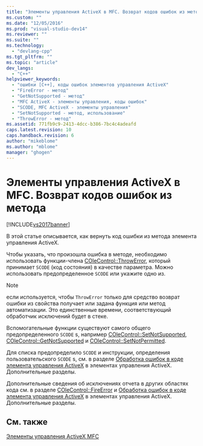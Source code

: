 ```yaml
---
title: "Элементы управления ActiveX в MFC. Возврат кодов ошибок из метода | Microsoft Docs"
ms.custom: ""
ms.date: "12/05/2016"
ms.prod: "visual-studio-dev14"
ms.reviewer: ""
ms.suite: ""
ms.technology: 
  - "devlang-cpp"
ms.tgt_pltfrm: ""
ms.topic: "article"
dev_langs: 
  - "C++"
helpviewer_keywords: 
  - "ошибки [C++], коды ошибок элементов управления ActiveX"
  - "FireError - метод"
  - "GetNotSupported - метод"
  - "MFC ActiveX - элементы управления, коды ошибок"
  - "SCODE, MFC ActiveX - элементы управления"
  - "SetNotSupported - метод, использование"
  - "ThrowError - метод"
ms.assetid: 771fb9c9-2413-4dcc-b386-7bc4c4adeafd
caps.latest.revision: 10
caps.handback.revision: 6
author: "mikeblome"
ms.author: "mblome"
manager: "ghogen"
---
```

# Элементы управления ActiveX в MFC. Возврат кодов ошибок из метода
[!INCLUDE[vs2017banner](../assembler/inline/includes/vs2017banner.md)]

В этой статье описывается, как вернуть код ошибки из метода элемента управления ActiveX.  
  
 Чтобы указать, что произошла ошибка в методе, необходимо использовать функции\-члена [COleControl::ThrowError](../Topic/COleControl::ThrowError.md), который принимает `SCODE` \(код состояния\) в качестве параметра.  Можно использовать предопределенное `SCODE` или укажите одно из.  
  
> [!NOTE]
>  если используется, чтобы `ThrowError` только для средство возврат ошибки из свойства получает или задана функция или метод автоматизации.  Это единственные времени, соответствующий обработчик исключений будет в стеке.  
  
 Вспомогательные функции существуют самого общего предопределенного `SCODE` s, например [COleControl::SetNotSupported](../Topic/COleControl::SetNotSupported.md), [COleControl::GetNotSupported](../Topic/COleControl::GetNotSupported.md) и [COleControl::SetNotPermitted](../Topic/COleControl::SetNotPermitted.md).  
  
 Для списка предопределило `SCODE` и инструкции, определения пользовательского `SCODE` s, см. в разделе [Обработка ошибок в коде элемента управления ActiveX](../mfc/mfc-activex-controls-advanced-topics.md) в элементах управления ActiveX. Дополнительные разделы.  
  
 Дополнительные сведения об исключениях отчета в других областях кода см. в разделе [COleControl::FireError](../Topic/COleControl::FireError.md) и [Обработка ошибок в коде элемента управления ActiveX](../mfc/mfc-activex-controls-advanced-topics.md) в элементах управления ActiveX. Дополнительные разделы.  
  
## См. также  
 [Элементы управления ActiveX MFC](../mfc/mfc-activex-controls.md)